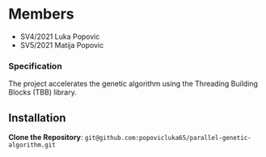 # Members
- SV4/2021 Luka Popovic
- SV5/2021 Matija Popovic 

### Specification
The project accelerates the genetic algorithm using the Threading Building Blocks (TBB) library.

## Installation

**Clone the Repository**:
    ```
    git@github.com:popovicluka65/parallel-genetic-algorithm.git
    ```

